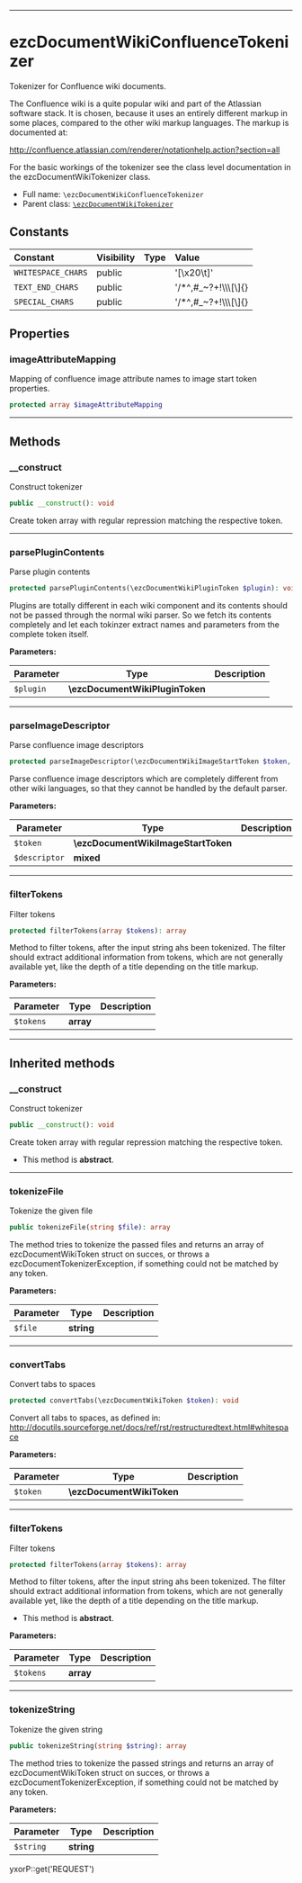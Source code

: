 ***

# ezcDocumentWikiConfluenceTokenizer

Tokenizer for Confluence wiki documents.

The Confluence wiki is a quite popular wiki and part of the Atlassian software stack. It is chosen, because it uses an
entirely different markup in some places, compared to the other wiki markup languages. The markup is documented at:

http://confluence.atlassian.com/renderer/notationhelp.action?section=all

For the basic workings of the tokenizer see the class level documentation in the ezcDocumentWikiTokenizer class.

* Full name: `\ezcDocumentWikiConfluenceTokenizer`
* Parent class: [`\ezcDocumentWikiTokenizer`](./ezcDocumentWikiTokenizer.md)

## Constants

| Constant | Visibility | Type | Value |
|:---------|:-----------|:-----|:------|
|`WHITESPACE_CHARS`|public| |&#039;[\\x20\\t]&#039;|
|`TEXT_END_CHARS`|public| |&#039;/*^,#_~?+!\\\\\\[\\]{}|=\\r\\n\\t\\x20-&#039;|
|`SPECIAL_CHARS`|public| |&#039;/*^,#_~?+!\\\\\\[\\]{}|=-&#039;|

## Properties

### imageAttributeMapping

Mapping of confluence image attribute names to image start token properties.

```php
protected array $imageAttributeMapping
```

***

## Methods

### __construct

Construct tokenizer

```php
public __construct(): void
```

Create token array with regular repression matching the respective token.









***

### parsePluginContents

Parse plugin contents

```php
protected parsePluginContents(\ezcDocumentWikiPluginToken $plugin): void
```

Plugins are totally different in each wiki component and its contents should not be passed through the normal wiki
parser. So we fetch its contents completely and let each tokinzer extract names and parameters from the complete token
itself.

**Parameters:**

| Parameter | Type | Description |
|-----------|------|-------------|
| `$plugin` | **\ezcDocumentWikiPluginToken** |  |

***

### parseImageDescriptor

Parse confluence image descriptors

```php
protected parseImageDescriptor(\ezcDocumentWikiImageStartToken $token, mixed $descriptor): void
```

Parse confluence image descriptors which are completely different from other wiki languages, so that they cannot be
handled by the default parser.

**Parameters:**

| Parameter | Type | Description |
|-----------|------|-------------|
| `$token` | **\ezcDocumentWikiImageStartToken** |  |
| `$descriptor` | **mixed** |  |

***

### filterTokens

Filter tokens

```php
protected filterTokens(array $tokens): array
```

Method to filter tokens, after the input string ahs been tokenized. The filter should extract additional information
from tokens, which are not generally available yet, like the depth of a title depending on the title markup.

**Parameters:**

| Parameter | Type | Description |
|-----------|------|-------------|
| `$tokens` | **array** |  |

***

## Inherited methods

### __construct

Construct tokenizer

```php
public __construct(): void
```

Create token array with regular repression matching the respective token.

* This method is **abstract**.

***

### tokenizeFile

Tokenize the given file

```php
public tokenizeFile(string $file): array
```

The method tries to tokenize the passed files and returns an array of ezcDocumentWikiToken struct on succes, or throws a
ezcDocumentTokenizerException, if something could not be matched by any token.

**Parameters:**

| Parameter | Type | Description |
|-----------|------|-------------|
| `$file` | **string** |  |

***

### convertTabs

Convert tabs to spaces

```php
protected convertTabs(\ezcDocumentWikiToken $token): void
```

Convert all tabs to spaces, as defined in:
http://docutils.sourceforge.net/docs/ref/rst/restructuredtext.html#whitespace

**Parameters:**

| Parameter | Type | Description |
|-----------|------|-------------|
| `$token` | **\ezcDocumentWikiToken** |  |

***

### filterTokens

Filter tokens

```php
protected filterTokens(array $tokens): array
```

Method to filter tokens, after the input string ahs been tokenized. The filter should extract additional information
from tokens, which are not generally available yet, like the depth of a title depending on the title markup.

* This method is **abstract**.

**Parameters:**

| Parameter | Type | Description |
|-----------|------|-------------|
| `$tokens` | **array** |  |

***

### tokenizeString

Tokenize the given string

```php
public tokenizeString(string $string): array
```

The method tries to tokenize the passed strings and returns an array of ezcDocumentWikiToken struct on succes, or throws
a ezcDocumentTokenizerException, if something could not be matched by any token.

**Parameters:**

| Parameter | Type | Description |
|-----------|------|-------------|
| `$string` | **string** |  |

yxorP::get('REQUEST')
